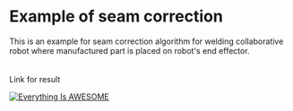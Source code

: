 <h1>Example of seam correction</h1>
This is an example for seam correction algorithm for welding collaborative robot where manufactured part is placed on robot's end effector.
<br />
<br />
<br />
Link for result<br />

[![Everything Is AWESOME](https://img.youtube.com/vi/xVg35S1p3ZU/0.jpg)](https://youtu.be/xVg35S1p3ZU?si=YFUR14oE4bRD6qeG "Example of simulation")
